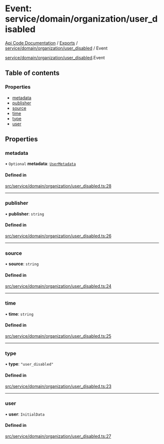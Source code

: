 # Event: service/domain/organization/user_disabled
[Api Code Documentation](../README.md) / [Exports](../modules.md) / [service/domain/organization/user\_disabled](../modules/service_domain_organization_user_disabled.md) / Event

[service/domain/organization/user\_disabled](../modules/service_domain_organization_user_disabled.md).Event

## Table of contents

### Properties

- [metadata](service_domain_organization_user_disabled.Event.md#metadata)
- [publisher](service_domain_organization_user_disabled.Event.md#publisher)
- [source](service_domain_organization_user_disabled.Event.md#source)
- [time](service_domain_organization_user_disabled.Event.md#time)
- [type](service_domain_organization_user_disabled.Event.md#type)
- [user](service_domain_organization_user_disabled.Event.md#user)

## Properties

### metadata

• `Optional` **metadata**: [`UserMetadata`](../modules/service_domain_metadata.md#usermetadata)

#### Defined in

[src/service/domain/organization/user_disabled.ts:28](https://github.com/openkfw/TruBudget/blob/c993c60c/api/src/service/domain/organization/user_disabled.ts#L28)

___

### publisher

• **publisher**: `string`

#### Defined in

[src/service/domain/organization/user_disabled.ts:26](https://github.com/openkfw/TruBudget/blob/c993c60c/api/src/service/domain/organization/user_disabled.ts#L26)

___

### source

• **source**: `string`

#### Defined in

[src/service/domain/organization/user_disabled.ts:24](https://github.com/openkfw/TruBudget/blob/c993c60c/api/src/service/domain/organization/user_disabled.ts#L24)

___

### time

• **time**: `string`

#### Defined in

[src/service/domain/organization/user_disabled.ts:25](https://github.com/openkfw/TruBudget/blob/c993c60c/api/src/service/domain/organization/user_disabled.ts#L25)

___

### type

• **type**: ``"user_disabled"``

#### Defined in

[src/service/domain/organization/user_disabled.ts:23](https://github.com/openkfw/TruBudget/blob/c993c60c/api/src/service/domain/organization/user_disabled.ts#L23)

___

### user

• **user**: `InitialData`

#### Defined in

[src/service/domain/organization/user_disabled.ts:27](https://github.com/openkfw/TruBudget/blob/c993c60c/api/src/service/domain/organization/user_disabled.ts#L27)
